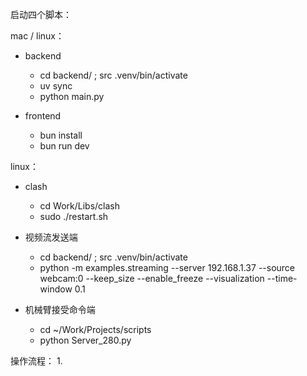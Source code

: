启动四个脚本：


mac / linux：
- backend
  - cd backend/ ; src .venv/bin/activate
  - uv sync
  - python main.py

- frontend
  - bun install
  - bun run dev


linux：
- clash
  - cd Work/Libs/clash
  - sudo ./restart.sh


- 视频流发送端
  - cd backend/ ; src .venv/bin/activate
  - python -m examples.streaming --server 192.168.1.37  --source webcam:0 --keep_size --enable_freeze --visualization --time-window 0.1

- 机械臂接受命令端
  - cd ~/Work/Projects/scripts
  - python Server_280.py



操作流程：
1. 